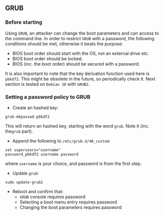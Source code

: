 ## GRUB
### Before starting
Using `GRUB`, an attacker can change the boot parameters and can access to the command line. In order to restrict `GRUB` with a password, the following conditions should be met, otherwise it beats the purpose:
+ BIOS boot order should start with the OS, not an external drive etc.
+ BIOS boot order should be locked.
+ BIOS (inc. the boot order) should be secured with a password.

It is also important to note that the key derivation function used here is `pbkdf2`. This might be obsolete in the future, so periodically check it.
Next section is tested on `Debian 10` with `GRUB2`.

### Setting a password policy to GRUB
+ Create an hashed key:
```shell
grub-mkpasswd-pbkdf2
```
This will return an hashed key, starting with the word `grub`. Note it (inc. the`grub` part).

+ Append the following to `/etc/grub.d/40_custom`:
```
set superusers="username"
password_pbkdf2 username password
```
where `username` is your choice, and password is from the first step.

+ Update `grub`:
```shell
sudo update-grub2
```

+ Reboot and confirm that:
  + `GRUB` console requires password
  + Selecting a boot menu entry requires password
  + Changing the boot parameters requires password
